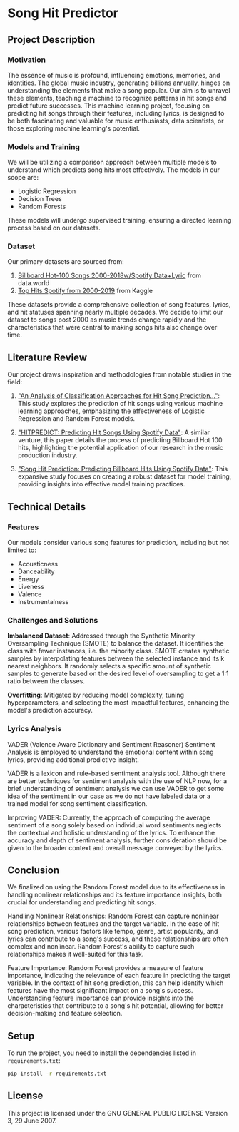 # Song Hit Predictor

## Project Description

### Motivation

The essence of music is profound, influencing emotions, memories, and identities. The global music industry, generating billions annually, hinges on understanding the elements that make a song popular. Our aim is to unravel these elements, teaching a machine to recognize patterns in hit songs and predict future successes. This machine learning project, focusing on predicting hit songs through their features, including lyrics, is designed to be both fascinating and valuable for music enthusiasts, data scientists, or those exploring machine learning's potential.

### Models and Training

We will be utilizing a comparison approach between multiple models to understand which predicts song hits most effectively. The models in our scope are:

- Logistic Regression
- Decision Trees
- Random Forests

These models will undergo supervised training, ensuring a directed learning process based on our datasets.

### Dataset

Our primary datasets are sourced from:

1. [Billboard Hot-100 Songs 2000-2018w/Spotify Data+Lyric](https://data.world/typhon/billboard-hot-100-songs-2000-2018-w-spotify-data-lyrics) from data.world
2. [Top Hits Spotify from 2000-2019](https://www.kaggle.com/datasets/paradisejoy/top-hits-spotify-from-20002019) from Kaggle

These datasets provide a comprehensive collection of song features, lyrics, and hit statuses spanning nearly multiple decades. We decide to limit our dataset to songs post 2000 as music trends change rapidly and the characteristics that were central to making songs hits also change over time.

## Literature Review

Our project draws inspiration and methodologies from notable studies in the field:

1. ["An Analysis of Classification Approaches for Hit Song Prediction..."](https://arxiv.org/pdf/2301.13507.pdf): This study explores the prediction of hit songs using various machine learning approaches, emphasizing the effectiveness of Logistic Regression and Random Forest models.

2. ["HITPREDICT: Predicting Hit Songs Using Spotify Data"](https://ccrma.stanford.edu/~egeorgie/documents/HitPredict_Final.pdf): A similar venture, this paper details the process of predicting Billboard Hot 100 hits, highlighting the potential application of our research in the music production industry.

3. ["Song Hit Prediction: Predicting Billboard Hits Using Spotify Data"](https://arxiv.org/pdf/1908.08609.pdf): This expansive study focuses on creating a robust dataset for model training, providing insights into effective model training practices.

## Technical Details

### Features

Our models consider various song features for prediction, including but not limited to:

- Acousticness
- Danceability
- Energy
- Liveness
- Valence
- Instrumentalness

### Challenges and Solutions

**Imbalanced Dataset**: Addressed through the Synthetic Minority Oversampling Technique (SMOTE) to balance the dataset. It identifies the class with fewer instances, i.e. the minority class. SMOTE creates synthetic samples by interpolating features between the selected instance and its k nearest neighbors. It randomly selects a specific amount of synthetic samples to generate based on the desired level of oversampling to get a 1:1 ratio between the classes.

**Overfitting**: Mitigated by reducing model complexity, tuning hyperparameters, and selecting the most impactful features, enhancing the model's prediction accuracy.

### Lyrics Analysis

VADER (Valence Aware Dictionary and Sentiment Reasoner) Sentiment Analysis is employed to understand the emotional content within song lyrics, providing additional predictive insight. 

VADER is a lexicon and rule-based sentiment analysis tool. Although there are better techniques for sentiment analysis with the use of NLP now, for a brief understanding of sentiment analysis we can use VADER to get some idea of the sentiment in our case as we do not have labeled data or a trained model for song sentiment classification.

Improving VADER: Currently, the approach of computing the average sentiment of a song solely based on individual word sentiments neglects the contextual and holistic understanding of the lyrics. To enhance the accuracy and depth of sentiment analysis, further consideration should be given to the broader context and overall message conveyed by the lyrics.

## Conclusion

We finalized on using the Random Forest model due to its effectiveness in handling nonlinear relationships and its feature importance insights, both crucial for understanding and predicting hit songs. 

Handling Nonlinear Relationships: Random Forest can capture nonlinear relationships between features and the target variable. In the case of hit song prediction, various factors like tempo, genre, artist popularity, and lyrics can contribute to a song's success, and these relationships are often complex and nonlinear. Random Forest's ability to capture such relationships makes it well-suited for this task.

Feature Importance: Random Forest provides a measure of feature importance, indicating the relevance of each feature in predicting the target variable. In the context of hit song prediction, this can help identify which features have the most significant impact on a song's success. Understanding feature importance can provide insights into the characteristics that contribute to a song's hit potential, allowing for better decision-making and feature selection.

## Setup

To run the project, you need to install the dependencies listed in `requirements.txt`:

```bash
pip install -r requirements.txt
```

##  License
This project is licensed under the GNU GENERAL PUBLIC LICENSE Version 3, 29 June 2007.